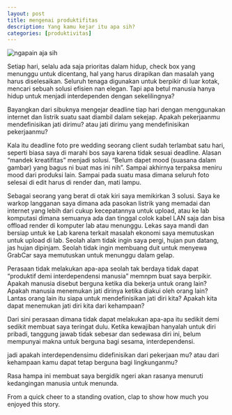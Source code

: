 ```yaml
---
layout: post 
title: mengenai produktifitas
description: Yang kamu kejar itu apa sih?
categories: [produktivitas]
---
```


![ngapain aja sih](/img/1.jpeg)




Setiap hari, selalu ada saja prioritas dalam hidup, check box yang menunggu
untuk dicentang, hal yang harus dirapikan dan masalah yang harus diselesaikan.
Seluruh tenaga digunakan untuk berpikir di luar kotak, mencari sebuah solusi
efisien nan elegan. Tapi apa betul manusia hanya hidup untuk menjadi
interdependen dengan sekelilingnya?

Bayangkan dari sibuknya mengejar deadline tiap hari dengan menggunakan internet
dan listrik suatu saat diambil dalam sekejap. Apakah pekerjaanmu mendefinisikan
jati dirimu? atau jati dirimu yang mendefinisikan pekerjaanmu?

Kala itu deadline foto pre wedding seorang client sudah terlambat satu hari,
seperti biasa saya di marahi bos saya karena tidak sesuai deadline. Alasan
“mandek kreatifitas” menjadi solusi. “Belum dapet mood (suasana dalam gambar)
yang bagus ni buat mas ini nih”. Sampai akhirnya terpaksa meniru mood dari
produksi lain. Sampai pada suatu masa dimana seluruh foto selesai di edit harus
di render dan, mati lampu.

Sebagai seorang yang berat di otak kiri saya memikirkan 3 solusi. Saya ke warkop
langganan saya dimana ada pasokan listrik yang memadai dan internet yang lebih
dari cukup kecepatannya untuk upload, atau ke lab komputasi dimana semuanya ada
dan tinggal colok kabel LAN saja dan bisa offload render di komputer lab atau
menunggu. Lekas saya mandi dan bersiap untuk ke Lab karena terkait masalah
ekonomi saya memutuskan untuk upload di lab. Seolah alam tidak ingin saya pergi,
hujan pun datang, jas hujan dipinjam. Seolah tidak ingin membuang duit untuk
menyewa GrabCar saya memutuskan untuk menunggu dalam gelap.

Perasaan tidak melakukan apa-apa seolah tak berdaya tidak dapat “produktif demi
interdependensi manusia” memnpm buat saya berpikir. Apakah manusia disebut berguna
ketika dia bekerja untuk orang lain? Apakah manusia menemukan jati dirinya
ketika diakui oleh orang lain? Lantas orang lain itu siapa untuk mendefinisikan
jati diri kita? Apakah kita dapat menemukan jati diri kita dari kehampaan?

Dari sini perasaan dimana tidak dapat melakukan apa-apa itu sedikit demi sedikit
membuat saya teringat dulu. Ketika kewajiban hanyalah untuk diri pribadi,
tanggung jawab tidak sebesar dan sedewasa diri ini, belum mempunyai makna untuk
berguna bagi sesama, interdependensi.

jadi apakah interdependensimu didefinisikan dari pekerjaan mu? atau dari
kehampaan kamu dapat tetap berguna bagi lingkunganmu?

Rasa hampa ini membuat saya bergidik ngeri akan rasanya menuruti kedangingan
manusia untuk menunda.

From a quick cheer to a standing ovation, clap to show how much you enjoyed this
story.



